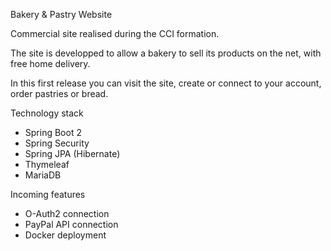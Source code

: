 Bakery & Pastry Website

Commercial site realised during the CCI formation.  
<!-- -->
<!-- -->  
The site is developped to allow a bakery to sell its products on the net, with free home delivery.<!-- -->

In this first release you can visit the site, create or connect to your account, order pastries or bread.  
<!-- -->  
<!-- -->


Technology stack
<!-- -->

- Spring Boot 2
- Spring Security
- Spring JPA (Hibernate)
- Thymeleaf
- MariaDB

<!-- -->
<!-- -->

Incoming features
<!-- -->

- O-Auth2 connection
- PayPal API connection
- Docker deployment﻿



